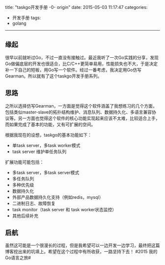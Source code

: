 title: "taskgo开发手册 -0- origin"
date: 2015-05-03 11:17:47
categories:
- 开发手册
tags:
- golang
---

## 缘起
很早以前就听过Go，不过一直没有接触过。最近我听了一次Go实践的分享，发现Go做偏底层的开发也很适合，比C/C++更简单易用，性能损失也不大，于是决定补一下自己的短板，用Go写一个软件。经过一番考虑，我决定用Go仿写Gearman。所以就有了这个taskgo开发手册系列。

<!-- more -->
## 思路
之所以选择仿写Gearman，一方面是觉得这个软件涵盖了我想练习的几个方面，包括类似master-slave的拓扑结构维护、消息队列、数据持久化、多语言兼容协议等。另一方面也觉得这个软件的核心功能实现起来应该不太难，比较适合上手，而如果完成了基本的功能，又有可扩展的空间。

根据我现在的设想，taskgo的基本功能如下：
- 单task server，多task worker模式
- task server 维护单任务队列


扩展功能可能包括：
- 多task server，多task server模式
- 多任务队列
- 多种优先级
- 数据持久化
- 外部产品数据持久化支持（例如redis，mysql）
- 二进制日志、故障恢复
- task monitor（task server 和 task worker状态监控）
- 其他后续补充

## 启航
虽然这可能是一个很漫长的过程，但是我希望可以一边开发一边学习，最终把这篇博客挖出来的坑填上。希望在这个过程中有所收获，一路坚持下去！
\#2015 我的Go语言之旅\#
